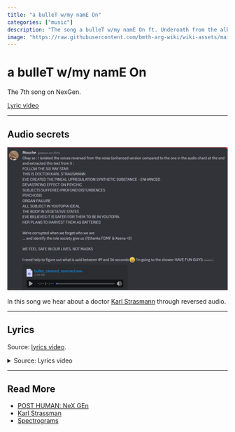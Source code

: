 ```yaml
---
title: "a bulleT w/my namE On"
categories: ["music"]
description: "The song a bulleT w/my namE On ft. Underoath from the album POST HUMAN: NEx Gen."
image: "https://raw.githubusercontent.com/bmth-arg-wiki/wiki-assets/main/music/ph2/album_cover_300.png"
---
```

# a bulleT w/my namE On

The 7th song on NexGen. 

[Lyric video](https://www.youtube.com/watch?v=woFvFaB4stk)

***

## Audio secrets

![Reversed bullet audio](https://raw.githubusercontent.com/bmth-arg-wiki/wiki-assets/main/music/ph2/bullet/bullet_reversed.png)

In this song we hear about a doctor [Karl Strasmann](../characters/strassman) through 
reversed audio.

***

## Lyrics

Source: [lyrics video](https://www.youtube.com/watch?v=woFvFaB4stk).

<details class="lyrics">
<summary>Source: Lyrics video</summary>

> i guess this is goodbye
> i guess we got what we deserved
> hold on to your heart
> it’s almost over
> i guess i should’ve known
> i guess a part of me still hoped
> broken from the start
> the beat in my chest
> sounds like a swan song
> you’ve got a bullet with my name on
>
> a moment of silence
> for a lifetime laid to waste
> now you’re underground
> still sounds like violence
> still got both feet in the grave
> you can’t drown it out 
>
> i’m dreaming backwards
> nobody answers
> i won’t look down
> again 
>
> i guess this is goodbye
> i guess we got what we deserved
> hold on to your heart
> it’s almost over
> (my soul’s collateral to you)
> i guess i should’ve known
> i guess a part of me still hoped
> broken from the start
> the beat in my chest
> sounds like a swan song
> you’ve got a bullet with my name on 
>
> i’m sorry,
> did my back hurt your knife?
> let me kiss it better
> this time i promise that i’ll die
> do the waltz
> with your alibi
> and if jesus christ returns
> well just kill the fucker twice 
>
> we get so lost, inside of your eyes
> we get so lost, still feel the butterflies
> but they’re gone 
>
> i guess this is goodbye
> i guess we got what we deserved
> hold on to your heart
> it’s almost over
> (my soul’s collateral to you)
> i guess i should’ve known
> i guess a part of me still hoped
> broken from the start
> the beat in my chest
> sounds like a swan song
> you’ve got a bullet with my name on
>
> your lullabies keep me awake
> i picked up your tab (paid in blood)
> saw things you never (never should)
> my bloody valentine of dirt 
>
> i’m dreaming backwards
> nobody answers
> i won’t look down
> again 
>
> i guess this is goodbye
> i guess we got what we deserved
> hold on to your heart
> it’s almost over
> (my soul’s collateral to you)
> i guess i should’ve known
> i guess a part of me still hoped
> broken from the start
> the beat in my chest
> sounds like a swan song
> you’ve got a bullet with my name on

</details>

***

## Read More

- [POST HUMAN: NeX GEn](ph-nex-gen)
- [Karl Strassman](../characters/strassman)
- [Spectrograms](spectrograms)